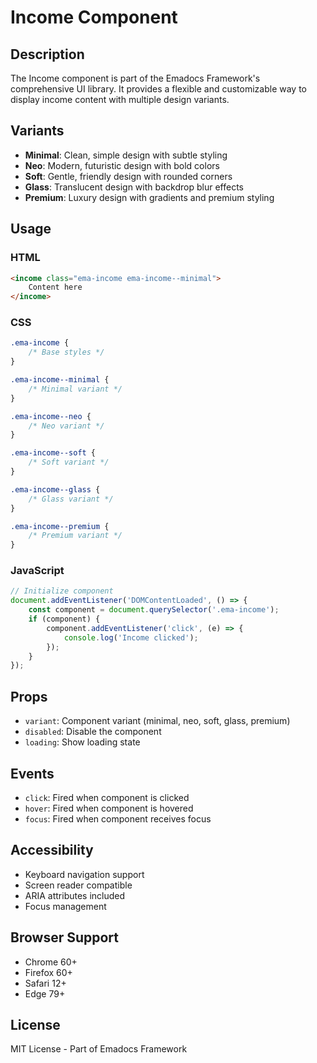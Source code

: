 # Income Component

## Description
The Income component is part of the Emadocs Framework's comprehensive UI library. It provides a flexible and customizable way to display income content with multiple design variants.

## Variants
- **Minimal**: Clean, simple design with subtle styling
- **Neo**: Modern, futuristic design with bold colors
- **Soft**: Gentle, friendly design with rounded corners
- **Glass**: Translucent design with backdrop blur effects
- **Premium**: Luxury design with gradients and premium styling

## Usage

### HTML
```html
<income class="ema-income ema-income--minimal">
    Content here
</income>
```

### CSS
```css
.ema-income {
    /* Base styles */
}

.ema-income--minimal {
    /* Minimal variant */
}

.ema-income--neo {
    /* Neo variant */
}

.ema-income--soft {
    /* Soft variant */
}

.ema-income--glass {
    /* Glass variant */
}

.ema-income--premium {
    /* Premium variant */
}
```

### JavaScript
```javascript
// Initialize component
document.addEventListener('DOMContentLoaded', () => {
    const component = document.querySelector('.ema-income');
    if (component) {
        component.addEventListener('click', (e) => {
            console.log('Income clicked');
        });
    }
});
```

## Props
- `variant`: Component variant (minimal, neo, soft, glass, premium)
- `disabled`: Disable the component
- `loading`: Show loading state

## Events
- `click`: Fired when component is clicked
- `hover`: Fired when component is hovered
- `focus`: Fired when component receives focus

## Accessibility
- Keyboard navigation support
- Screen reader compatible
- ARIA attributes included
- Focus management

## Browser Support
- Chrome 60+
- Firefox 60+
- Safari 12+
- Edge 79+

## License
MIT License - Part of Emadocs Framework
